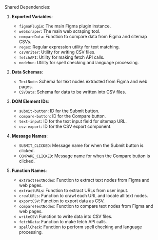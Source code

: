 Shared Dependencies:

1. **Exported Variables**: 
   - `figmaPlugin`: The main Figma plugin instance.
   - `webScraper`: The main web scraping tool.
   - `compareData`: Function to compare data from Figma and sitemap CSVs.
   - `regex`: Regular expression utility for text matching.
   - `csvWriter`: Utility for writing CSV files.
   - `fetchAPI`: Utility for making fetch API calls.
   - `nodehun`: Utility for spell checking and language processing.

2. **Data Schemas**: 
   - `TextNode`: Schema for text nodes extracted from Figma and web pages.
   - `CSVData`: Schema for data to be written into CSV files.

3. **DOM Element IDs**: 
   - `submit-button`: ID for the Submit button.
   - `compare-button`: ID for the Compare button.
   - `text-input`: ID for the text input field for sitemap URL.
   - `csv-export`: ID for the CSV export component.

4. **Message Names**: 
   - `SUBMIT_CLICKED`: Message name for when the Submit button is clicked.
   - `COMPARE_CLICKED`: Message name for when the Compare button is clicked.

5. **Function Names**: 
   - `extractTextNodes`: Function to extract text nodes from Figma and web pages.
   - `extractURLs`: Function to extract URLs from user input.
   - `crawlURLs`: Function to crawl each URL and locate all text nodes.
   - `exportCSV`: Function to export data as CSV.
   - `compareTextNodes`: Function to compare text nodes from Figma and web pages.
   - `writeCSV`: Function to write data into CSV files.
   - `fetchData`: Function to make fetch API calls.
   - `spellCheck`: Function to perform spell checking and language processing.
